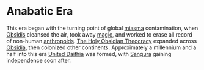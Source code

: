 # Anabatic Era

This era began with the turning point of global [miasma](../miasma.md) contamination, when [Obsidis](../deities/obsidis.md) cleansed the air, took away [magic](../magic.md), and worked to erase all record of non-human [anthropoids](../anthropoids/introduction.md). [The Holy Obsidian Theocracy](../nations/holy-obsidian-theocracy.md) expanded across [Obsidia](../continents/obsidia.md), then colonized other continents. Approximately a millennium and a half into this era [United Daithia](../nations/united-daithia.md) was formed, with [Sangura](../nations/sangura.md) gaining independence soon after.